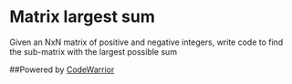 # Matrix largest sum

Given an NxN matrix of positive and negative integers, write code to find the sub-matrix with the largest possible sum

##Powered by [CodeWarrior](http://code-warrior.herokuapp.com)
